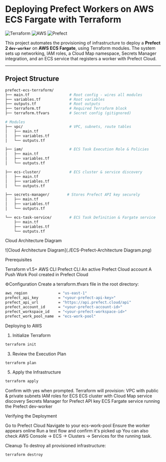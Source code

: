 # Deploying Prefect Workers on AWS ECS Fargate with Terraform

![Terraform](https://img.shields.io/badge/Terraform-1.5%2B-blue?logo=terraform)
![AWS](https://img.shields.io/badge/AWS-ECS%2FFargate-orange?logo=amazon-aws)
![Prefect](https://img.shields.io/badge/Prefect-Cloud-blue?logo=prefect)

This project automates the provisioning of infrastructure to deploy a **Prefect 2 `dev-worker`** on **AWS ECS Fargate**, using Terraform modules. The system sets up networking, IAM roles, a Cloud Map namespace, Secrets Manager integration, and an ECS service that registers a worker with Prefect Cloud.

---

## Project Structure

```bash
prefect-ecs-terraform/
├── main.tf                  # Root config - wires all modules
├── variables.tf             # Root variables
├── outputs.tf               # Root outputs
├── terraform.tf             # Required Terraform block
├── terraform.tfvars         # Secret config (gitignored)

# Modules
├── vpc/                     # VPC, subnets, route tables
│   ├── main.tf
│   ├── variables.tf
│   └── outputs.tf

├── iam/                     # ECS Task Execution Role & Policies
│   ├── main.tf
│   ├── variables.tf
│   └── outputs.tf

├── ecs-cluster/             # ECS cluster & service discovery
│   ├── main.tf
│   ├── variables.tf
│   └── outputs.tf

├── secrets-manager/        # Stores Prefect API key securely
│   ├── main.tf
│   ├── variables.tf
│   └── outputs.tf

└── ecs-task-service/        # ECS Task Definition & Fargate service
    ├── main.tf
    ├── variables.tf
    └── outputs.tf
```
Cloud Architecture Diagram

![Cloud Architecture Diagram](./ECS-Prefect-Architecture Diagram.png)

Prerequisites

Terraform v1.5+
AWS CLI
Prefect CLI
An active Prefect Cloud account
A Push Work Pool created in Prefect Cloud

⚙Configuration
Create a terraform.tfvars file in the root directory:
``` bash
aws_region              = "us-east-1"
prefect_api_key         = "<your-prefect-api-key>"
prefect_api_url         = "https://api.prefect.cloud/api"
prefect_account_id      = "<your-prefect-account-id>"
prefect_workspace_id    = "<your-prefect-workspace-id>"
prefect_work_pool_name  = "ecs-work-pool"
```

Deploying to AWS
1. Initialize Terraform
``` bash
terraform init
``` 
3. Review the Execution Plan
``` bash
terraform plan
``` 
5. Apply the Infrastructure
``` bash
terraform apply
``` 
Confirm with yes when prompted. Terraform will provision:
VPC with public & private subnets
IAM roles for ECS
ECS cluster with Cloud Map service discovery
Secrets Manager for Prefect API key
ECS Fargate service running the Prefect dev-worker

Verifying the Deployment

Go to Prefect Cloud
Navigate to your ecs-work-pool
Ensure the worker appears online
Run a test flow and confirm it's picked up
You can also check AWS Console → ECS → Clusters → Services for the running task.

Cleanup
To destroy all provisioned infrastructure:
``` bash
terraform destroy
``` 
